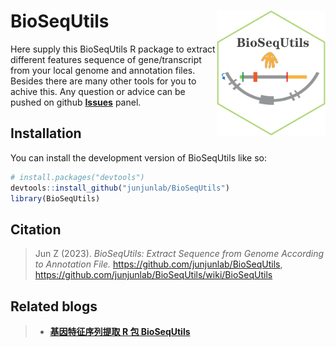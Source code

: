 
# BioSeqUtils <img src="man/BioSeqUtils-logo.png" align="right" height="200" />

<!-- badges: start -->

Here supply this BioSeqUtils R package to extract different features sequence of gene/transcript from your local genome and annotation files. Besides there are many other tools for you to achive this. Any question or advice can be pushed on github [**Issues**](https://github.com/junjunlab/BioSeqUtils/issues) panel.

<!-- badges: end -->


## Installation

You can install the development version of BioSeqUtils like so:

``` r
# install.packages("devtools")
devtools::install_github("junjunlab/BioSeqUtils")
library(BioSeqUtils)
```

## Citation

> Jun Z (2023). *BioSeqUtils: Extract Sequence from Genome According to Annotation File.*  https://github.com/junjunlab/BioSeqUtils, https://github.com/junjunlab/BioSeqUtils/wiki/BioSeqUtils

## Related blogs

> - [**基因特征序列提取 R 包 BioSeqUtils**](https://mp.weixin.qq.com/s?__biz=MzkyMTI1MTYxNA==&mid=2247508252&idx=1&sn=d7461dc312dba82b1a795331955e9fac&chksm=c1849b6df6f3127b4a4e9bcad885fff6eb4b69dc62ca29dc90d0935a39f2c160c6c78ea761e9&token=1422368458&lang=zh_CN#rd)
